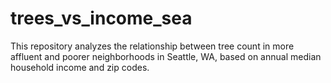 # trees_vs_income_sea
This repository analyzes the relationship between tree count in more affluent and poorer neighborhoods in Seattle, WA, based on annual median household income and zip codes.
